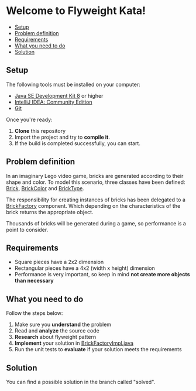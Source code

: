 # Welcome to Flyweight Kata!

- [Setup](#setup)
- [Problem definition](#problem-definition)
- [Requirements](#requirements)
- [What you need to do](#what-you-need-to-do)
- [Solution](#solution)

## Setup 

The following tools must be installed on your computer:

- [Java SE Development Kit 8](https://www.oracle.com/technetwork/java/javase/downloads/jdk8-downloads-2133151.html) or higher
- [IntelliJ IDEA: Community Edition](https://www.jetbrains.com/idea/download/)
- [Git](https://git-scm.com/downloads)

Once you're ready:

1. **Clone** this repository
2. Import the project and try to **compile it**.
3. If the build is completed successfully, you can start.

## Problem definition

In an imaginary Lego video game, bricks are generated according to their shape and color. To model this scenario, three classes have been defined: [Brick](https://github.com/joseluisluri/kata-flyweight/blob/master/src/main/java/Brick.java), [BrickColor](https://github.com/joseluisluri/kata-flyweight/blob/master/src/main/java/BrickColor.java) and [BrickType](https://github.com/joseluisluri/kata-flyweight/blob/master/src/main/java/BrickType.java).

The responsibility for creating instances of bricks has been delegated to a [BrickFactory](https://github.com/joseluisluri/kata-flyweight/blob/master/src/main/java/BrickFactory.java) component. Which depending on the characteristics of the brick returns the appropriate object.

Thousands of bricks will be generated during a game, so performance is a point to consider.

## Requirements

- Square pieces have a 2x2 dimension
- Rectangular pieces have a 4x2 (width x height) dimension
- Performance is very important, so keep in mind **not create more objects than necessary**

## What you need to do

Follow the steps below:

1. Make sure you **understand** the problem
2. Read and **analyze** the source code
3. **Research** about flyweight pattern
4. **Implement** your solution in [BrickFactoryImpl.java](https://github.com/joseluisluri/kata-flyweight/blob/master/src/main/java/BrickFactoryImpl.java)
5. Run the unit tests to **evaluate** if your solution meets the requirements

## Solution

You can find a possible solution in the branch called "solved".
